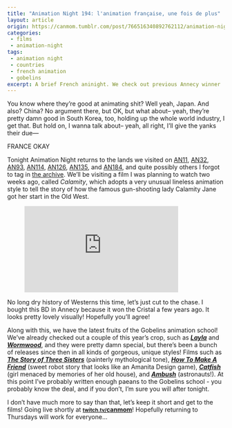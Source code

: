 ```yaml
---
title: "Animation Night 194: l'animation française, une fois de plus"
layout: article
origin: https://canmom.tumblr.com/post/766516340892762112/animation-night-194-lanimation-fran%C3%A7aise-une
categories:
 - films
 - animation-night
tags:
 - animation night
 - countries
 - french animation
 - gobelins
excerpt: A brief French aninight. We check out previous Annecy winner 'Calamity', and the latest of Gobelins.
---
```

You know where they’re good at animating shit? Well yeah, Japan. And also? China? No argument there, but OK, but what about– yeah, they’re pretty damn good in South Korea, too, holding up the whole world industry, I get that. But hold on, I wanna talk about– yeah, all right, I’ll give the yanks their due—

FRANCE OKAY

Tonight Animation Night returns to the lands we visited on <a href="https://canmom.art/films/animation-night/11-french-animation">AN11</a>, <a href="https://canmom.art/films/animation-night/32-french-magical-realism">AN32</a>, <a href="https://canmom.art/films/animation-night/93-rene-laloux">AN93</a>, <a href="https://canmom.art/films/animation-night/114-joann-sfar">AN114</a>, <a href="https://canmom.art/films/animation-night/126-back-to-france">AN126</a>, <a href="https://canmom.art/films/animation-night/135-short-film-night-rides-again">AN135</a>, and <a href="https://canmom.art/films/animation-night/184-mars-express">AN184</a>, and quite possibly others I forgot to tag in <a href="https://canmom.art/films/animation-night/">the archive</a>. We’ll be visiting a film I was planning to watch two weeks ago, called <em>Calamity</em>, which adopts a very unusual lineless animation style to tell the story of how the famous gun-shooting lady Calamity Jane got her start in the Old West.

<figure>

  <iframe allow="accelerometer; autoplay; clipboard-write; encrypted-media; gyroscope; picture-in-picture; web-share" allowfullscreen frameborder="0" height="200" referrerpolicy="strict-origin-when-cross-origin" src="https://www.youtube.com/embed/4PFwJ04Surg" title="Calamity, a Childhood of Martha Jane Cannary Trailer" width="356"></iframe>

</figure>

No long dry history of Westerns this time, let’s just cut to the chase. I bought this BD in Annecy because it won the Cristal a few years ago. It looks pretty lovely visually! Hopefully you’ll agree!

Along with this, we have the latest fruits of the Gobelins animation school! We’ve already checked out a couple of this year’s crop, such as <a href="https://www.youtube.com/watch?v=ayE46o9VP2Y"><strong><em>Layla</em></strong></a> and <a href="https://www.youtube.com/watch?v=u6MIQMaJT7M"><strong><em>Wormwood</em></strong></a>, and they were pretty damn special, but there’s been a bunch of releases since then in all kinds of gorgeous, unique styles! Films such as <a href="https://www.youtube.com/watch?v=Xx0OaDkR7HA"><strong><em>The Story of Three Sisters</em></strong></a> (painterly mythological tone), <a href="https://www.youtube.com/watch?v=mHK0J1Ae70E"><strong><em>How To Make A Friend</em></strong></a> (sweet robot story that looks like an Amanita Design game), <a href="https://www.youtube.com/watch?v=aZJqeYG0hYs"><strong><em>Catfish</em></strong></a> (girl menaced by memories of her old house), and <a href="https://www.youtube.com/watch?v=UjhuBEE--48"><strong><em>Ambush</em></strong></a> (astronauts!). At this point I’ve probably written enough paeans to the Gobelins school - you probably know the deal, and if you don’t, I’m sure you will after tonight.

I don’t have much more to say than that, let’s keep it short and get to the films! Going live shortly at <strong><a href="https://www.twitch.tv/canmom"><small>twitch.tv/</small></a></strong><strong><a href="https://www.twitch.tv/canmom">canmom</a></strong>! Hopefully returning to Thursdays will work for everyone…